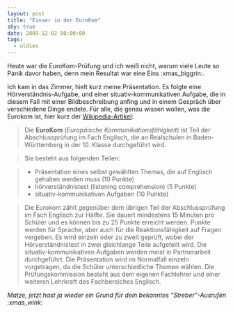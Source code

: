 ```yaml
---
layout: post
title: "Einser in der EuroKom"
shy: true
date: 2009-12-02 00:00:00
tags:
  - oldies
---
```


Heute war die EuroKom-Prüfung und ich weiß nicht, warum viele Leute so Panik davor haben, denn mein Resultat war eine Eins :xmas_biggrin:.

Ich kam in das Zimmer, hielt kurz meine Präsentation. Es folgte eine Hörverständnis-Aufgabe, und einer situativ-kommunikativen Aufgabe, die in diesem Fall mit einer Bildbeschreibung anfing und in einem Gespräch über verschiedene Dinge endete. Für alle, die genau wissen wollen, was die Eurokom ist, hier kurz der [Wikipedia-Artikel][eurokom]:

> Die **EuroKom** (*Europäische Kommunikationsfähigkeit*) ist  Teil der Abschlussprüfung im Fach Englisch, die an Realschulen  in Baden-Württemberg in der 10. Klasse  durchgeführt wird.

> Sie besteht aus folgenden Teilen:

> * Präsentation eines selbst gewählten Themas, die auf Englisch  gehalten werden muss (10 Punkte)
> * hörverständnistest (listening comprehension) (5 Punkte)
> * situativ-kommunikativen Aufgaben (10 Punkte)

> Die Eurokom zählt gegenüber dem übrigen Teil der Abschlussprüfung im  Fach Englisch zur Hälfte. Sie dauert mindestens 15 Minuten pro Schüler  und es können bis zu 25 Punkte erreicht werden. Punkte werden für  Sprache, aber auch für die Reaktionsfähigkeit auf Fragen vergeben. Es  wird einzeln oder zu zweit geprüft, wobei der Hörverständnistest in zwei  gleichlange Teile aufgeteilt wird. Die situativ-kommunikativen Aufgaben  werden meist in Partnerarbeit durchgeführt. Die Präsentation wird im  Normalfall einzeln vorgetragen, da die Schüler unterschiedliche Themen  wählen. Die Prüfungskommission besteht aus dem eigenen Fachlehrer und  einer weiteren Lehrkraft des Fachbereiches Englisch.

*Matze, jetzt hast ja wieder ein Grund für dein bekanntes "Streber"-Ausrufen :xmas_wink:*

[eurokom]: http://de.wikipedia.org/wiki/EuroKom

